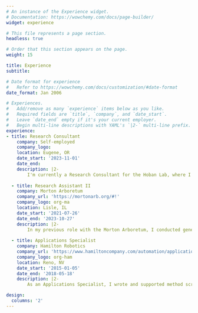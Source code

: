 ```yaml
---
# An instance of the Experience widget.
# Documentation: https://wowchemy.com/docs/page-builder/
widget: experience

# This file represents a page section.
headless: true

# Order that this section appears on the page.
weight: 15

title: Experience
subtitle:

# Date format for experience
#   Refer to https://wowchemy.com/docs/customization/#date-format
date_format: Jan 2006

# Experiences.
#   Add/remove as many `experience` items below as you like.
#   Required fields are `title`, `company`, and `date_start`.
#   Leave `date_end` empty if it's your current employer.
#   Begin multi-line descriptions with YAML's `|2-` multi-line prefix.
experience:
- title: Research Consultant
    company: Self-employed
    company_logo: 
    location: Eugene, OR
    date_start: '2023-11-01'
    date_end: 
    description: |2-
        I'm currently a Research Consultant for the Hoban Lab, where I continue to support the projects I worked on in my prior role as a Research Assistant with the Morton Arboretum. I also collaborate with researchers at other botanic gardens and arboreta, and serve as the system administrator for the Hoban Lab Linux server.
        
  - title: Research Assistant II
    company: Morton Arboretum
    company_url: 'https://mortonarb.org/#!'
    company_logo: org-ma
    location: Lisle, IL
    date_start: '2021-07-26'
    date_end: '2023-10-27'
    description: |2-
        In my previous role with the Morton Arboretum, I conducted genetic analyses for projects focused on the conservation and management of rare trees, both in wild (_in situ_) and garden (_ex situ_) scenarios. 
        
  - title: Applications Specialist
    company: Hamilton Robotics
    company_url: 'https://www.hamiltoncompany.com/automation/applications'
    company_logo: org-ham
    location: Reno, NV
    date_start: '2015-01-05'
    date_end: '2018-05-18'
    description: |2-
        As an Applications Specialist, I wrote and supported method scripts for customers in the OEM setting and internally, for standardized laboratory protocols. I served as the primary application resource for customers from product development to launch, and worked with hardware and software engineers to design automation solutions.

design:
  columns: '2'
---
```

